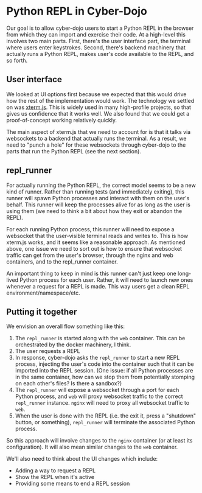 # Python REPL in Cyber-Dojo

Our goal is to allow cyber-dojo users to start a Python REPL in the browser from
which they can import and exercise their code. At a high-level this involves two
main parts. First, there's the user interface part, the terminal where users
enter keystrokes. Second, there's backend machinery that actually runs a Python
REPL, makes user's code available to the REPL, and so forth.

## User interface

We looked at UI options first because we expected that this would drive how the
rest of the implementation would work. The technology we settled on was
[xterm.js](https://github.com/xtermjs/xterm.js). This is widely used in many
high-profile projects, so that gives us confidence that it works well. We also
found that we could get a proof-of-concept working relatively quickly.

The main aspect of xterm.js that we need to account for is that it talks via
websockets to a backend that actually runs the terminal. As a result, we need to
"punch a hole" for these websockets through cyber-dojo to the parts that run the
Python REPL (see the next section).

## repl_runner

For actually running the Python REPL, the correct model seems to be a new kind
of runner. Rather than running tests (and immediately exiting), this runner will
spawn Python processes and interact with them on the user's behalf. This runner
will keep the processes alive for as long as the user is using them (we need to
think a bit about how they exit or abandon the REPL).

For each running Python process, this runner will need to expose a websocket
that the user-visible terminal reads and writes to. This is how xterm.js works,
and it seems like a reasonable approach. As mentioned above, one issue we need
to sort out is how to ensure that websocket traffic can get from the user's
browser, through the nginx and web containers, and to the repl_runner container.

An important thing to keep in mind is this runner can't just keep one long-lived
Python process for each user. Rather, it will need to launch new ones whenever a
request for a REPL is made. This way users get a clean REPL
environment/namespace/etc.

## Putting it together

We envision an overall flow something like this:

1. The `repl_runner` is started along with the `web` container. This can be
   orchestrated by the docker machinery, I think.
2. The user requests a REPL
3. In response, cyber-dojo asks the `repl_runner` to start a new REPL process,
   injecting the user's code into the container such that it can be imported
   into the REPL session. (One issue: if all Python processes are in the same
   container, how can we stop them from potentially stomping on each other's
   files? Is there a sandbox?)
4. The `repl_runner` will expose a websocket through a port for each Python
   process, and `web` will proxy websocket traffic to the correct `repl_runner`
   instance. `nginx` will need to proxy all websocket traffic to `web`.
5. When the user is done with the REPL (i.e. the exit it, press a "shutdown"
   button, or something), `repl_runner` will terminate the associated Python
   process.

So this approach will involve changes to the `nginx` container (or at least its
configuration). It will also mean similar changes to the `web` container.

 We'll also need to think about the UI changes which include:
- Adding a way to request a REPL
- Show the REPL when it's active
- Providing some means to end a REPL session
